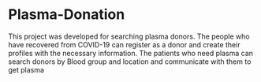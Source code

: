 # Plasma-Donation
This project was developed for searching plasma donors. The people who have recovered from COVID-19 can register as a donor and create their profiles with the necessary information. The patients who need plasma can search donors by Blood group and location and communicate with them to get plasma

